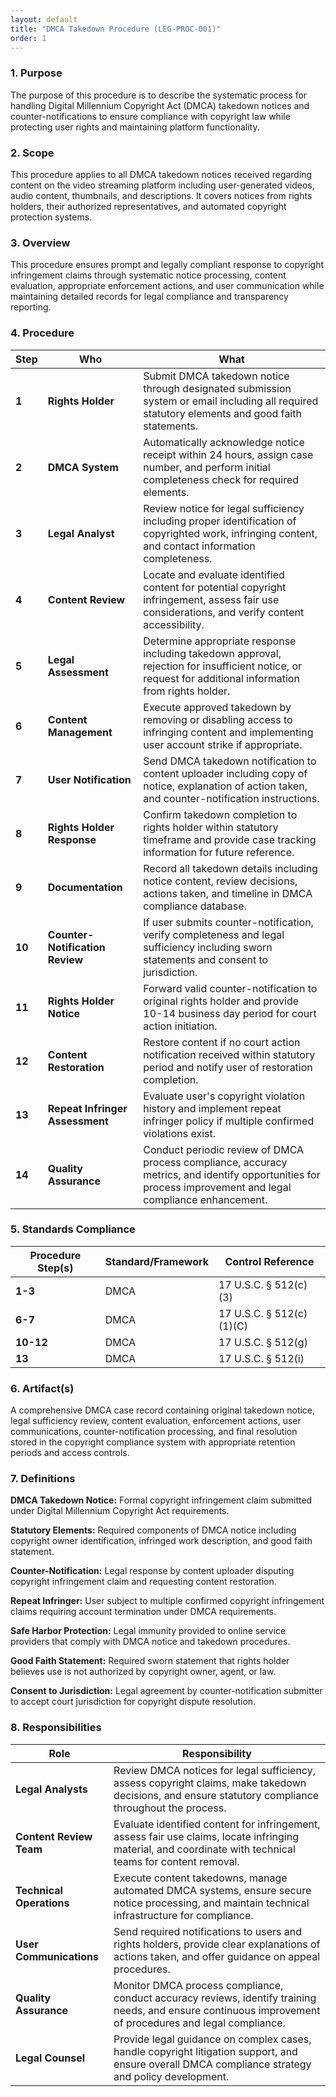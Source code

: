 ```yaml
---
layout: default
title: "DMCA Takedown Procedure (LEG-PROC-001)"
order: 1
---
```


### 1. Purpose

The purpose of this procedure is to describe the systematic process for handling Digital Millennium Copyright Act (DMCA) takedown notices and counter-notifications to ensure compliance with copyright law while protecting user rights and maintaining platform functionality.

### 2. Scope

This procedure applies to all DMCA takedown notices received regarding content on the video streaming platform including user-generated videos, audio content, thumbnails, and descriptions. It covers notices from rights holders, their authorized representatives, and automated copyright protection systems.

### 3. Overview

This procedure ensures prompt and legally compliant response to copyright infringement claims through systematic notice processing, content evaluation, appropriate enforcement actions, and user communication while maintaining detailed records for legal compliance and transparency reporting.

### 4. Procedure

| **Step** | **Who** | **What** |
| -------- | -------- | -------- |
| **1** | **Rights Holder** | Submit DMCA takedown notice through designated submission system or email including all required statutory elements and good faith statements. |
| **2** | **DMCA System** | Automatically acknowledge notice receipt within 24 hours, assign case number, and perform initial completeness check for required elements. |
| **3** | **Legal Analyst** | Review notice for legal sufficiency including proper identification of copyrighted work, infringing content, and contact information completeness. |
| **4** | **Content Review** | Locate and evaluate identified content for potential copyright infringement, assess fair use considerations, and verify content accessibility. |
| **5** | **Legal Assessment** | Determine appropriate response including takedown approval, rejection for insufficient notice, or request for additional information from rights holder. |
| **6** | **Content Management** | Execute approved takedown by removing or disabling access to infringing content and implementing user account strike if appropriate. |
| **7** | **User Notification** | Send DMCA takedown notification to content uploader including copy of notice, explanation of action taken, and counter-notification instructions. |
| **8** | **Rights Holder Response** | Confirm takedown completion to rights holder within statutory timeframe and provide case tracking information for future reference. |
| **9** | **Documentation** | Record all takedown details including notice content, review decisions, actions taken, and timeline in DMCA compliance database. |
| **10** | **Counter-Notification Review** | If user submits counter-notification, verify completeness and legal sufficiency including sworn statements and consent to jurisdiction. |
| **11** | **Rights Holder Notice** | Forward valid counter-notification to original rights holder and provide 10-14 business day period for court action initiation. |
| **12** | **Content Restoration** | Restore content if no court action notification received within statutory period and notify user of restoration completion. |
| **13** | **Repeat Infringer Assessment** | Evaluate user's copyright violation history and implement repeat infringer policy if multiple confirmed violations exist. |
| **14** | **Quality Assurance** | Conduct periodic review of DMCA process compliance, accuracy metrics, and identify opportunities for process improvement and legal compliance enhancement. |

### 5. Standards Compliance

| **Procedure Step(s)** | **Standard/Framework** | **Control Reference** |
| --------------------- | ---------------------- | --------------------- |
| **1-3** | DMCA | 17 U.S.C. § 512(c)(3) |
| **6-7** | DMCA | 17 U.S.C. § 512(c)(1)(C) |
| **10-12** | DMCA | 17 U.S.C. § 512(g) |
| **13** | DMCA | 17 U.S.C. § 512(i) |

### 6. Artifact(s)

A comprehensive DMCA case record containing original takedown notice, legal sufficiency review, content evaluation, enforcement actions, user communications, counter-notification processing, and final resolution stored in the copyright compliance system with appropriate retention periods and access controls.

### 7. Definitions

**DMCA Takedown Notice:** Formal copyright infringement claim submitted under Digital Millennium Copyright Act requirements.

**Statutory Elements:** Required components of DMCA notice including copyright owner identification, infringed work description, and good faith statement.

**Counter-Notification:** Legal response by content uploader disputing copyright infringement claim and requesting content restoration.

**Repeat Infringer:** User subject to multiple confirmed copyright infringement claims requiring account termination under DMCA requirements.

**Safe Harbor Protection:** Legal immunity provided to online service providers that comply with DMCA notice and takedown procedures.

**Good Faith Statement:** Required sworn statement that rights holder believes use is not authorized by copyright owner, agent, or law.

**Consent to Jurisdiction:** Legal agreement by counter-notification submitter to accept court jurisdiction for copyright dispute resolution.

### 8. Responsibilities

| **Role** | **Responsibility** |
| -------- | ------------------ |
| **Legal Analysts** | Review DMCA notices for legal sufficiency, assess copyright claims, make takedown decisions, and ensure statutory compliance throughout the process. |
| **Content Review Team** | Evaluate identified content for infringement, assess fair use claims, locate infringing material, and coordinate with technical teams for content removal. |
| **Technical Operations** | Execute content takedowns, manage automated DMCA systems, ensure secure notice processing, and maintain technical infrastructure for compliance. |
| **User Communications** | Send required notifications to users and rights holders, provide clear explanations of actions taken, and offer guidance on appeal procedures. |
| **Quality Assurance** | Monitor DMCA process compliance, conduct accuracy reviews, identify training needs, and ensure continuous improvement of procedures and legal compliance. |
| **Legal Counsel** | Provide legal guidance on complex cases, handle copyright litigation support, and ensure overall DMCA compliance strategy and policy development. |
